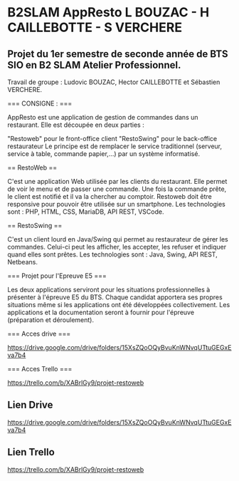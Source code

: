 
# B2SLAM AppResto L BOUZAC - H CAILLEBOTTE - S VERCHERE
## Projet du 1er semestre de seconde année de BTS SIO en B2 SLAM Atelier Professionnel.

Travail de groupe : Ludovic BOUZAC, Hector CAILLEBOTTE et Sébastien VERCHERE.

=== CONSIGNE : ===

AppResto est une application de gestion de commandes dans un restaurant. Elle est découpée en deux parties :

"Restoweb" pour le front-office client
"RestoSwing" pour le back-office restaurateur
Le principe est de remplacer le service traditionnel (serveur, service à table, commande papier,...) par un système informatisé.

== RestoWeb ==

C'est une application Web utilisée par les clients du restaurant. Elle permet de voir le menu et de passer une commande. Une fois la commande prête, le client est notifié et il va la chercher au comptoir. Restoweb doit être responsive pour pouvoir être utilisée sur un smartphone. Les technologies sont : PHP, HTML, CSS, MariaDB, API REST, VSCode.

== RestoSwing ==

C'est un client lourd en Java/Swing qui permet au restaurateur de gérer les commandes. Celui-ci peut les afficher, les accepter, les refuser et indiquer quand elles sont prêtes. Les technologies sont : Java, Swing, API REST, Netbeans.

=== Projet pour l'Epreuve E5 ===

Les deux applications serviront pour les situations professionnelles à présenter à l'épreuve E5 du BTS. Chaque candidat apportera ses propres situations même si les applications ont été développées collectivement. Les applications et la documentation seront à fournir pour l'épreuve (préparation et déroulement).

=== Acces drive ===

https://drive.google.com/drive/folders/15XsZQoOQyBvuKnWNvqUTtuGEGxEva7b4

=== Acces Trello ===

https://trello.com/b/XABrlGy9/projet-restoweb
## Lien Drive

https://drive.google.com/drive/folders/15XsZQoOQyBvuKnWNvqUTtuGEGxEva7b4

## Lien Trello

https://trello.com/b/XABrlGy9/projet-restoweb
